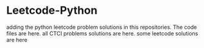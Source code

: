 # Leetcode-Python
adding the python leetcode problem solutions in this repositories. 
The code files are here.
all CTCI problems solutions are here.
some leetcode solutions are here















































































































































































































































































































































































































































































































































































































































































































































































































































































































































































































































































































































